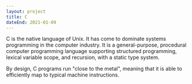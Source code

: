 ```yaml
---
layout: project
title: C
dateEnd: 2021-01-09
---
```


C is the native language of Unix. It has come to dominate systems programming in the computer industry. It is a general-purpose, procedural computer programming language supporting structured programming, lexical variable scope, and recursion, with a static type system. 

By design, C programs run "close to the metal", meaning that it is able to efficiently map to typical machine instructions.
